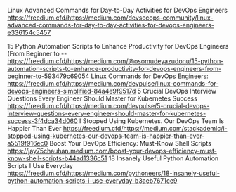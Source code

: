 Linux Advanced Commands for Day-to-Day Activities for DevOps Engineers       https://freedium.cfd/https://medium.com/devsecops-community/linux-advanced-commands-for-day-to-day-activities-for-devops-engineers-e336154c5457

15 Python Automation Scripts to Enhance Productivity for DevOps Engineers (From Beginner to --   https://freedium.cfd/https://medium.com/@osomudeyazudonu/15-python-automation-scripts-to-enhance-productivity-for-devops-engineers-from-beginner-to-593479c69054
Linux Commands for DevOps Engineers:       https://freedium.cfd/https://medium.com/devpulse/linux-commands-for-devops-engineers-simplified-84a4e9f9517d
5 Crucial DevOps Interview Questions Every Engineer Should Master for Kubernetes Success 
   https://freedium.cfd/https://medium.com/devpulse/5-crucial-devops-interview-questions-every-engineer-should-master-for-kubernetes-success-3f4dca34d060
I Stopped Using Kubernetes. Our DevOps Team Is Happier Than Ever   https://freedium.cfd/https://medium.com/stackademic/i-stopped-using-kubernetes-our-devops-team-is-happier-than-ever-a5519f916ec0
Boost Your DevOps Efficiency: Must-Know Shell Scripts   https://jay75chauhan.medium.com/boost-your-devops-efficiency-must-know-shell-scripts-b44ad1336c51
18 Insanely Useful Python Automation Scripts I Use Everyday   https://freedium.cfd/https://medium.com/pythoneers/18-insanely-useful-python-automation-scripts-i-use-everyday-b3aeb7671ce9
